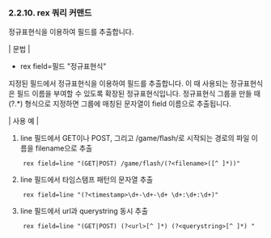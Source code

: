 ### 2.2.10. rex 쿼리 커맨드

정규표현식을 이용하여 필드를 추출합니다.

\| 문법 \|

* rex field=필드 "정규표현식"


지정된 필드에서 정규표현식을 이용하여 필드를 추출합니다. 이 때 사용되는 정규표현식은 필드 이름을 부여할 수 있도록 확장된 정규표현식입니다. 정규표현식 그룹을 만들 때 (?<field>.*) 형식으로 지정하면 그룹에 매칭된 문자열이 field 이름으로 추출됩니다.

\| 사용 예 \|

1) line 필드에서 GET이나 POST, 그리고 /game/flash/로 시작되는 경로의 파일 이름을 filename으로 추출

~~~
	rex field=line "(GET|POST) /game/flash/(?<filename>([^ ]*))"
~~~

2) line 필드에서 타임스탬프 패턴의 문자열 추출

~~~
	rex field=line "(?<timestamp>\d+-\d+-\d+ \d+:\d+:\d+)"
~~~

3) line 필드에서 url과 querystring 동시 추출

~~~
	rex field=line "(GET|POST) (?<url>[^ ]*) (?<querystring>[^ ]*) "
~~~

